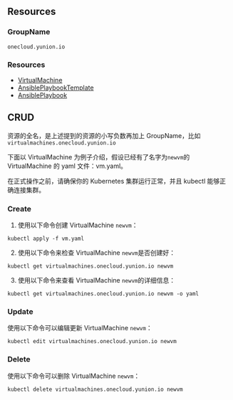 

## Resources

### GroupName

`onecloud.yunion.io`

### Resources

- [VirtualMachine](./crds/virtualmachine.md)
- [AnsiblePlaybookTemplate](./crds/ansibleplaybooktemplate.md) 
- [AnsiblePlaybook](./crds/ansibleplaybook.md)

## CRUD

资源的全名，是上述提到的资源的小写负数再加上 GroupName，比如`virtualmachines.onecloud.yunion.io`

下面以 VirtualMachine 为例子介绍，假设已经有了名字为`newvm`的 VirtualMachine 的 yaml 文件：vm.yaml。

在正式操作之前，请确保你的 Kubernetes 集群运行正常，并且 kubectl 能够正确连接集群。

### Create


1. 使用以下命令创建 VirtualMachine `newvm`：

```shell
kubectl apply -f vm.yaml
```

2. 使用以下命令来检查 VirtualMachine `newvm`是否创建好：

```shell
kubectl get virtualmachines.onecloud.yunion.io newvm
```

3. 使用以下命令来查看 VirtualMachine `newvm`的详细信息：

```shell
kubectl get virtualmachines.onecloud.yunion.io newvm -o yaml
```
### Update

使用以下命令可以编辑更新 VirtualMachine `newvm`：

```shell
kubectl edit virtualmachines.onecloud.yunion.io newvm
```

### Delete

使用以下命令可以删除 VirtualMachine `newvm`：

```shell
kubectl delete virtualmachines.onecloud.yunion.io newvm
```

